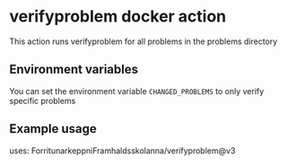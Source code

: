 # verifyproblem docker action

This action runs verifyproblem for all problems in the problems directory

## Environment variables

You can set the environment variable `CHANGED_PROBLEMS` to only verify specific problems

## Example usage

uses: ForritunarkeppniFramhaldsskolanna/verifyproblem@v3
